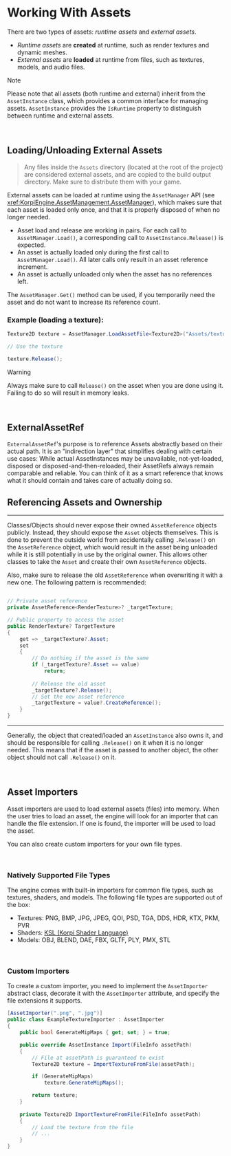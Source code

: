 
# Working With Assets

There are two types of assets: _runtime assets_ and _external assets_.
- _Runtime assets_ are **created** at runtime, such as render textures and dynamic meshes.
- _External assets_ are **loaded** at runtime from files, such as textures, models, and audio files.

> [!NOTE]
> Please note that all assets (both runtime and external) inherit from the `AssetInstance` class, which provides a common interface for managing assets. `AssetInstance` provides the `IsRuntime` property to distinguish between runtime and external assets.

<br/>

## Loading/Unloading External Assets

> Any files inside the `Assets` directory (located at the root of the project) are considered external assets, and are copied to the build output directory. Make sure to distribute them with your game.

External assets can be loaded at runtime using the `AssetManager` API (see <xref:KorpiEngine.AssetManagement.AssetManager>), which makes sure that each asset is loaded only once, and that it is properly disposed of when no longer needed.
- Asset load and release are working in pairs. For each call to `AssetManager.Load()`, a corresponding call to `AssetInstance.Release()` is expected.
- An asset is actually loaded only during the first call to `AssetManager.Load()`. All later calls only result in an asset reference increment.
- An asset is actually unloaded only when the asset has no references left.

The `AssetManager.Get()` method can be used, if you temporarily need the asset and do not want to increase its reference count.

### Example (loading a texture):
```csharp
Texture2D texture = AssetManager.LoadAssetFile<Texture2D>("Assets/texture.png");

// Use the texture

texture.Release();
```

> [!WARNING]
> Always make sure to call `Release()` on the asset when you are done using it. Failing to do so will result in memory leaks.

<br/>

## ExternalAssetRef

`ExternalAssetRef`'s purpose is to reference Assets abstractly based on their actual path.
It is an "indirection layer" that simplifies dealing with certain use cases: While actual AssetInstances may be unavailable, not-yet-loaded, disposed or disposed-and-then-reloaded, their AssetRefs always remain comparable and reliable.
You can think of it as a smart reference that knows what it should contain and takes care of actually doing so.

## Referencing Assets and Ownership

---------------------------------------------------------------------------

Classes/Objects should never expose their owned `AssetReference` objects publicly. Instead, they should expose the `Asset` objects themselves.
This is done to prevent the outside world from accidentally calling `.Release()` on the `AssetReference` object, which would result in the asset being unloaded while it is still potentially in use by the original owner.
This allows other classes to take the `Asset` and create their own `AssetReference` objects.

Also, make sure to release the old `AssetReference` when overwriting it with a new one. The following pattern is recommended:
```csharp

// Private asset reference
private AssetReference<RenderTexture>? _targetTexture;

// Public property to access the asset
public RenderTexture? TargetTexture
{
    get => _targetTexture?.Asset;
    set
    {
        // Do nothing if the asset is the same
        if (_targetTexture?.Asset == value)
            return;
        
        // Release the old asset
        _targetTexture?.Release();
        // Set the new asset reference
        _targetTexture = value?.CreateReference();
    }
}
```

---------------------------------------------------------------------------

Generally, the object that created/loaded an `AssetInstance` also owns it, and should be responsible for calling `.Release()` on it when it is no longer needed. This means that if the asset is passed to another object, the other object should not call `.Release()` on it.

<br/>

## Asset Importers

Asset importers are used to load external assets (files) into memory.
When the user tries to load an asset, the engine will look for an importer that can handle the file extension. If one is found, the importer will be used to load the asset.

 You can also create custom importers for your own file types.

<br/>

### Natively Supported File Types

The engine comes with built-in importers for common file types, such as textures, shaders, and models.
The following file types are supported out of the box:
- Textures: PNG, BMP, JPG, JPEG, QOI, PSD, TGA, DDS, HDR, KTX, PKM, PVR
- Shaders: [KSL (Korpi Shader Language)](shaders.md)
- Models: OBJ, BLEND, DAE, FBX, GLTF, PLY, PMX, STL

<br/>

### Custom Importers

To create a custom importer, you need to implement the `AssetImporter` abstract class,
decorate it with the `AssetImporter` attribute, and specify the file extensions it supports.
```csharp
[AssetImporter(".png", ".jpg")]
public class ExampleTextureImporter : AssetImporter
{
    public bool GenerateMipMaps { get; set; } = true;

    public override AssetInstance Import(FileInfo assetPath)
    {
        // File at assetPath is guaranteed to exist
        Texture2D texture = ImportTextureFromFile(assetPath);

        if (GenerateMipMaps)
            texture.GenerateMipMaps();

        return texture;
    }
    
    private Texture2D ImportTextureFromFile(FileInfo assetPath)
    {
        // Load the texture from the file
        // ...
    }
}
```